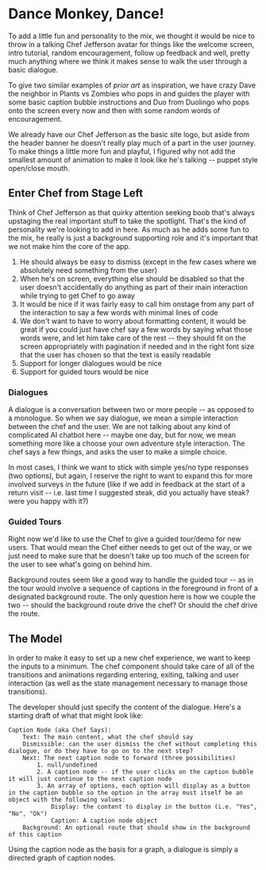 # Dance Monkey, Dance!

To add a little fun and personality to the mix, we thought it would be nice to throw in a talking Chef Jefferson avatar for things like the welcome screen, intro tutorial, random encouragement, follow up feedback and well, pretty much anything where we think it makes sense to walk the user through a basic dialogue.

To give two similar examples of _prior art_ as inspiration, we have crazy Dave the neighbor in Plants vs Zombies who pops in and guides the player with some basic caption bubble instructions and Duo from Duolingo who pops onto the screen every now and then with some random words of encouragement.

We already have our Chef Jefferson as the basic site logo, but aside from the header banner he doesn't really play much of a part in the user journey. To make things a little more fun and playful, I figured why not add the smallest amount of animation to make it look like he's talking -- puppet style open/close mouth.

## Enter Chef from Stage Left

Think of Chef Jefferson as that quirky attention seeking boob that's always upstaging the real important stuff to take the spotlight. That's the kind of personality we're looking to add in here. As much as he adds some fun to the mix, he really is just a background supporting role and it's important that we not make him the core of the app.

1. He should always be easy to dismiss (except in the few cases where we absolutely need something from the user)
2. When he's on screen, everything else should be disabled so that the user doesn't accidentally do anything as part of their main interaction while trying to get Chef to go away
3. It would be nice if it was fairly easy to call him onstage from any part of the interaction to say a few words with minimal lines of code
4. We don't want to have to worry about formatting content, it would be great if you could just have chef say a few words by saying what those words were, and let him take care of the rest -- they should fit on the screen appropriately with pagination if needed and in the right font size that the user has chosen so that the text is easily readable
5. Support for longer dialogues would be nice
6. Support for guided tours would be nice

### Dialogues

A dialogue is a conversation between two or more people -- as opposed to a monologue. So when we say dialogue, we mean a simple interaction between the chef and the user. We are not talking about any kind of complicated AI chatbot here -- maybe one day, but for now, we mean something more like a choose your own adventure style interaction. The chef says a few things, and asks the user to make a simple choice.

In most cases, I think we want to stick with simple yes/no type responses (two options), but again, I reserve the right to want to expand this for more involved surveys in the future (like if we add in feedback at the start of a return visit -- i.e. last time I suggested steak, did you actually have steak? were you happy with it?)

### Guided Tours

Right now we'd like to use the Chef to give a guided tour/demo for new users. That would mean the Chef either needs to get out of the way, or we just need to make sure that he doesn't take up too much of the screen for the user to see what's going on behind him.

Background routes seem like a good way to handle the guided tour -- as in the tour would involve a sequence of captions in the foreground in front of a designated background route. The only question here is how we couple the two -- should the background route drive the chef? Or should the chef drive the route.

## The Model

In order to make it easy to set up a new chef experience, we want to keep the inputs to a minimum. The chef component should take care of all of the transitions and animations regarding entering, exiting, talking and user interaction (as well as the state management necessary to manage those transitions).

The developer should just specify the content of the dialogue. Here's a starting draft of what that might look like:

    Caption Node (aka Chef Says):
        Text: The main content, what the chef should say
        Dismissible: can the user dismiss the chef without completing this dialogue, or do they have to go on to the next step?
        Next: The next caption node to forward (three possibilities)
            1. null/undefined
            2. A caption node -- if the user clicks on the caption bubble it will just continue to the next caption node
            3. An array of options, each option will display as a button in the caption bubble so the option in the array must itself be an object with the following values:
                Display: the content to display in the button (i.e. "Yes", "No", "Ok")
                Caption: A caption node object
        Background: An optional route that should show in the background of this caption

Using the caption node as the basis for a graph, a dialogue is simply a directed graph of caption nodes.
